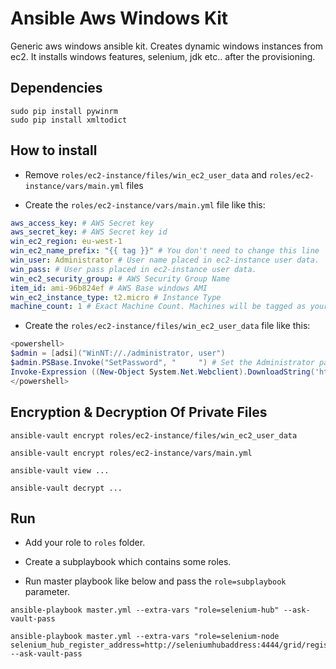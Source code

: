 # Ansible Aws Windows Kit

Generic aws windows ansible kit. Creates dynamic windows instances from ec2. It installs windows features, selenium, jdk etc.. after the provisioning.

## Dependencies

```shell
sudo pip install pywinrm
sudo pip install xmltodict
```

## How to install

* Remove ```roles/ec2-instance/files/win_ec2_user_data``` and ```roles/ec2-instance/vars/main.yml``` files

* Create the ```roles/ec2-instance/vars/main.yml``` file like this:

```yml
aws_access_key: # AWS Secret key
aws_secret_key: # AWS Secret key id
win_ec2_region: eu-west-1
win_ec2_name_prefix: "{{ tag }}" # You don't need to change this line
win_user: Administrator # User name placed in ec2-instance user data.
win_pass: # User pass placed in ec2-instance user data.
win_ec2_security_group: # AWS Security Group Name
item_id: ami-96b824ef # AWS Base windows AMI
win_ec2_instance_type: t2.micro # Instance Type
machine_count: 1 # Exact Machine Count. Machines will be tagged as your role yml file name. If you give exact count 3 and if u have one, ansible will provision two more.
```

* Create the ```roles/ec2-instance/files/win_ec2_user_data``` file like this:

```ps1
<powershell>
$admin = [adsi]("WinNT://./administrator, user")
$admin.PSBase.Invoke("SetPassword", "     ") # Set the Administrator password, that you specified before.
Invoke-Expression ((New-Object System.Net.Webclient).DownloadString('https://raw.githubusercontent.com/ansible/ansible/devel/examples/scripts/ConfigureRemotingForAnsible.ps1'))
</powershell>
```

## Encryption & Decryption Of Private Files

```shell
ansible-vault encrypt roles/ec2-instance/files/win_ec2_user_data
```

```shell
ansible-vault encrypt roles/ec2-instance/vars/main.yml
```

```shell
ansible-vault view ...
```

```shell
ansible-vault decrypt ...
```

## Run

* Add your role to ```roles``` folder.

* Create a subplaybook which contains some roles.

* Run master playbook like below and pass the ```role=subplaybook``` parameter.

```shell
ansible-playbook master.yml --extra-vars "role=selenium-hub" --ask-vault-pass
```

```shell
ansible-playbook master.yml --extra-vars "role=selenium-node selenium_hub_register_address=http://seleniumhubaddress:4444/grid/register" --ask-vault-pass
```